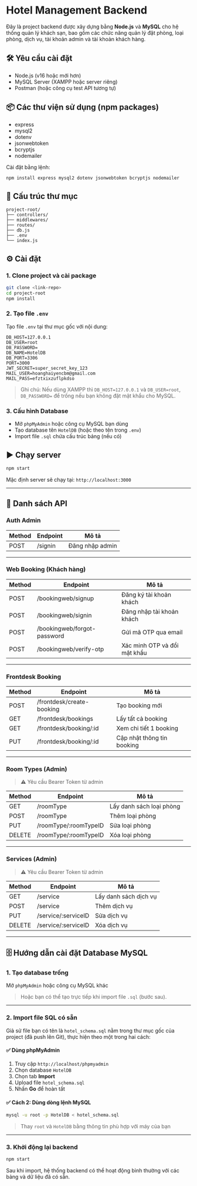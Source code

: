 # Hotel Management Backend

Đây là project backend được xây dựng bằng **Node.js** và **MySQL** cho hệ thống quản lý khách sạn, bao gồm các chức năng quản lý đặt phòng, loại phòng, dịch vụ, tài khoản admin và tài khoản khách hàng.

## 🛠️ Yêu cầu cài đặt

- Node.js (v16 hoặc mới hơn)
- MySQL Server (XAMPP hoặc server riêng)
- Postman (hoặc công cụ test API tương tự)

## 📦 Các thư viện sử dụng (npm packages)

- express
- mysql2
- dotenv
- jsonwebtoken
- bcryptjs
- nodemailer

Cài đặt bằng lệnh:

```bash
npm install express mysql2 dotenv jsonwebtoken bcryptjs nodemailer
```

## 📁 Cấu trúc thư mục

```
project-root/
├── controllers/
├── middlewares/
├── routes/
├── db.js
├── .env
└── index.js
```

## ⚙️ Cài đặt

### 1. Clone project và cài package

```bash
git clone <link-repo>
cd project-root
npm install
```

### 2. Tạo file `.env`

Tạo file `.env` tại thư mục gốc với nội dung:

```env
DB_HOST=127.0.0.1
DB_USER=root
DB_PASSWORD=
DB_NAME=HotelDB
DB_PORT=3306
PORT=3000
JWT_SECRET=super_secret_key_123
MAIL_USER=hoanghaiyencbm@gmail.com
MAIL_PASS=efztxixzuflpkdso
```

> Ghi chú: Nếu dùng XAMPP thì `DB_HOST=127.0.0.1` và `DB_USER=root`, `DB_PASSWORD=` để trống nếu bạn không đặt mật khẩu cho MySQL.

### 3. Cấu hình Database

- Mở `phpMyAdmin` hoặc công cụ MySQL bạn dùng
- Tạo database tên `HotelDB` (hoặc theo tên trong `.env`)
- Import file `.sql` chứa cấu trúc bảng (nếu có)

## ▶️ Chạy server

```bash
npm start
```

Mặc định server sẽ chạy tại: `http://localhost:3000`

---

## 📌 Danh sách API

### Auth Admin

| Method | Endpoint   | Mô tả              |
|--------|------------|--------------------|
| POST   | /signin    | Đăng nhập admin    |

---

### Web Booking (Khách hàng)

| Method | Endpoint                     | Mô tả                        |
|--------|-------------------------------|-------------------------------|
| POST   | /bookingweb/signup           | Đăng ký tài khoản khách       |
| POST   | /bookingweb/signin           | Đăng nhập tài khoản khách     |
| POST   | /bookingweb/forgot-password  | Gửi mã OTP qua email          |
| POST   | /bookingweb/verify-otp       | Xác minh OTP và đổi mật khẩu  |

---

### Frontdesk Booking

| Method | Endpoint                        | Mô tả                        |
|--------|----------------------------------|-------------------------------|
| POST   | /frontdesk/create-booking       | Tạo booking mới               |
| GET    | /frontdesk/bookings             | Lấy tất cả booking            |
| GET    | /frontdesk/booking/:id          | Xem chi tiết 1 booking        |
| PUT    | /frontdesk/booking/:id          | Cập nhật thông tin booking    |

---

### Room Types (Admin)

> ⚠️ Yêu cầu Bearer Token từ admin

| Method | Endpoint                 | Mô tả                    |
|--------|---------------------------|---------------------------|
| GET    | /roomType                 | Lấy danh sách loại phòng  |
| POST   | /roomType                 | Thêm loại phòng           |
| PUT    | /roomType/:roomTypeID     | Sửa loại phòng            |
| DELETE | /roomType/:roomTypeID     | Xóa loại phòng            |

---

### Services (Admin)

> ⚠️ Yêu cầu Bearer Token từ admin

| Method | Endpoint                 | Mô tả                  |
|--------|---------------------------|-------------------------|
| GET    | /service                  | Lấy danh sách dịch vụ   |
| POST   | /service                  | Thêm dịch vụ            |
| PUT    | /service/:serviceID       | Sửa dịch vụ             |
| DELETE | /service/:serviceID       | Xóa dịch vụ             |

---



## 🗄️ Hướng dẫn cài đặt Database MySQL

### 1. Tạo database trống

Mở `phpMyAdmin` hoặc công cụ MySQL khác

> Hoặc bạn có thể tạo trực tiếp khi import file `.sql` (bước sau).

---

### 2. Import file SQL có sẵn

Giả sử file bạn có tên là `hotel_schema.sql` nằm trong thư mục gốc của project (đã push lên Git), thực hiện theo một trong hai cách:

#### ✅ Dùng phpMyAdmin

1. Truy cập `http://localhost/phpmyadmin`
2. Chọn database `HotelDB`
3. Chọn tab **Import**
4. Upload file `hotel_schema.sql`
5. Nhấn **Go** để hoàn tất

#### ✅ Cách 2: Dùng dòng lệnh MySQL

```bash
mysql -u root -p HotelDB < hotel_schema.sql
```

> Thay `root` và `HotelDB` bằng thông tin phù hợp với máy của bạn

---

### 3. Khởi động lại backend

```bash
npm start
```

Sau khi import, hệ thống backend có thể hoạt động bình thường với các bảng và dữ liệu đã có sẵn.
